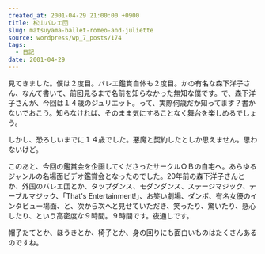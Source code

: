 ```yaml
---
created_at: 2001-04-29 21:00:00 +0900
title: 松山バレエ団
slug: matsuyama-ballet-romeo-and-juliette
source: wordpress/wp_7_posts/174
tags:
  - 日記
date: 2001-04-29
---
```


見てきました。僕は２度目。バレエ鑑賞自体も２度目。かの有名な森下洋子さん、なんて書いて、前回見るまで名前を知らなかった無知な僕です。で、森下洋子さんが、今回は１４歳のジュリエット。って、実際何歳だか知ってます？書かないでおこう。知らなければ、そのまま気にすることなく舞台を楽しめるでしょう。

しかし、恐ろしいまでに１４歳でした。悪魔と契約したとしか思えません。思わないけど。

このあと、今回の鑑賞会を企画してくださったサークルＯＢの自宅へ。あらゆるジャンルの名場面ビデオ鑑賞会となったのでした。20年前の森下洋子さんとか、外国のバレエ団とか、タップダンス、モダンダンス、ステージマジック、テーブルマジック、「That's Entertainment!」、お笑い劇場、ダンボ、有名女優のインタビュー場面、と、次から次へと見せていただき、笑ったり、驚いたり、感心したり、という高密度な９時間。９時間です。夜通しです。

帽子たてとか、ほうきとか、椅子とか、身の回りにも面白いものはたくさんあるのですね。

